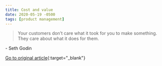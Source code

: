 ```yaml
---
title: Cost and value
date: 2020-05-19 -0500
tags: [product management]
---
```


> Your customers don’t care what it took for you to make something. They care about what it does for them.

\- Seth Godin

[Go to original article](https://seths.blog/2020/05/cost-and-value?utm_source=pronouncedjerry&utm_medium=blog&utm_campaign=posts){:target="_blank"}